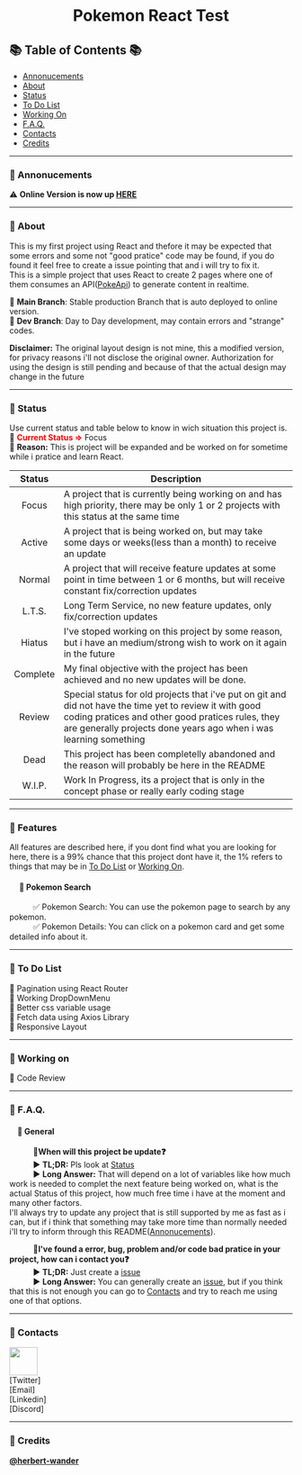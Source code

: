 # <p align="center">Pokemon React Test</p>

## :books: Table of Contents :books:

- [Annonucements](#diamond_shape_with_a_dot_inside-Annonucements)
- [About](#diamond_shape_with_a_dot_inside-About)
- [Status](#diamond_shape_with_a_dot_inside-Status)
- [To Do List](#diamond_shape_with_a_dot_inside-To-Do-List)
- [Working On](#diamond_shape_with_a_dot_inside-Working-On)
- [F.A.Q.](#diamond_shape_with_a_dot_inside-FAQ)
- [Contacts](#diamond_shape_with_a_dot_inside-Contacts)
- [Credits](#diamond_shape_with_a_dot_inside-Credits)
_________________
### :diamond_shape_with_a_dot_inside: Annonucements
:warning: **Online Version is now up <a href="https://astounding-puffpuff-8f7995.netlify.app/" target="_blank">HERE</a>**<br>

_________________
### :diamond_shape_with_a_dot_inside: About
This is my first project using React and thefore it may be expected that some errors and some not "good pratice" code may be found, if you do found it feel free to create a issue pointing that and i will try to fix it.<br>
This is a simple project that uses React to create 2 pages where one of them consumes an API([PokeApi](https://pokeapi.co/)) to generate content in realtime.<br>

:bookmark: **Main Branch**: Stable production Branch that is auto deployed to online version.<br>
:bookmark: **Dev Branch**: Day to Day development, may contain errors and "strange" codes.

**Disclaimer:** The original layout design is not mine, this a modified version, for privacy reasons i'll not disclose the original owner. Authorization for using the design is still pending and because of that the actual design may change in the future
_________________
### :diamond_shape_with_a_dot_inside: Status
Use current status and table below to know in wich situation this project is.<br>
:loudspeaker: **<font color="red">Current Status =></font>** Focus<br>
:loudspeaker: **Reason:** This is project will be expanded and be worked on for sometime while i pratice and learn React.<br>
<div align="center">

| Status        | Description |
| :-----------: | ----------- |
| Focus        | A project that is currently being working on and has high priority, there may be only 1 or 2 projects with this status at the same time |
| Active     | A project that is being worked on, but may take some days or weeks(less than a month) to receive an update |
| Normal | A project that will receive feature updates at some point in time between 1 or 6 months, but will receive constant fix/correction updates |
| L.T.S. | Long Term Service, no new feature updates, only fix/correction updates |
| Hiatus | I've stoped working on this project by some reason, but i have an medium/strong wish to work on it again in the future |
| Complete | My final objective with the project has been achieved and no new updates will be done. |
| Review | Special status for old projects that i've put on git and did not have the time yet to review it with good coding pratices and other good pratices rules, they are generally projects done years ago when i was learning something |
| Dead | This project has been completelly abandoned and the reason will probably be here in the README |
| W.I.P. | Work In Progress, its a project that is only in the concept phase or really early coding stage |

</div>

_________________

### :diamond_shape_with_a_dot_inside: Features
All features are described here, if you dont find what you are looking for here, there is a 99% chance that this project dont have it, the 1% refers to things that may be in [To Do List](#diamond_shape_with_a_dot_inside-To-Do-List) or [Working On](#diamond_shape_with_a_dot_inside-Working-On).
#### &emsp; :bookmark: Pokemon Search
&emsp;&emsp;&emsp;:white_check_mark: Pokemon Search: You can use the pokemon page to search by any pokemon.<br>
&emsp;&emsp;&emsp;:white_check_mark: Pokemon Details: You can click on a pokemon card and get some detailed info about it.

_________________
### :diamond_shape_with_a_dot_inside: To Do List
:black_square_button: Pagination using React Router<br>
:black_square_button: Working DropDownMenu<br>
:black_square_button: Better css variable usage<br>
:black_square_button: Fetch data using Axios Library<br>
:black_square_button: Responsive Layout<br>
_________________
### :diamond_shape_with_a_dot_inside: Working on
:construction: Code Review
_________________
### :diamond_shape_with_a_dot_inside: F.A.Q.
#### &emsp;:bookmark: General
&emsp;&emsp;&emsp;:large_blue_diamond:**When will this project be update:question:**<br>
&emsp;&emsp;&emsp;:arrow_forward: **TL;DR:** Pls look at [Status](#diamond_shape_with_a_dot_inside-Status)<br>
&emsp;&emsp;&emsp;:arrow_forward: **Long Answer:** That will depend on a lot of variables like how much work is needed to complet the next feature being worked on, what is the actual Status of this project, how much free time i have at the moment and many other factors.<br>
I'll always try to update any project that is still supported by me as fast as i can, but if i think that something may take more time than normally needed i'll try to inform through this README([Annonucements](#diamond_shape_with_a_dot_inside-Annonucements)).<br>

&emsp;&emsp;&emsp;:large_blue_diamond:**I've found a error, bug, problem and/or code bad pratice in your project, how can i contact you:question:**<br>
&emsp;&emsp;&emsp;:arrow_forward: **TL;DR:** Just create a [issue](https://github.com/herbert-wander/PokemonReactTest/issues)<br>
&emsp;&emsp;&emsp;:arrow_forward: **Long Answer:** You can generally create an [issue](https://github.com/herbert-wander/PokemonReactTest/issues), but if you think that this is not enough you can go to [Contacts](#diamond_shape_with_a_dot_inside-Contacts) and try to reach me using one of that options.

_________________
### :diamond_shape_with_a_dot_inside: Contacts
<a href="https://www.google.com" target="_blank"><img src="https://mmos.com/wp-content/uploads/2017/06/discord-banner.jpg" height=50></a><br>
[Twitter]<br>
[Email]<br>
[Linkedin]<br>
[Discord]

_________________
### :diamond_shape_with_a_dot_inside: Credits
**[@herbert-wander](https://github.com/herbert-wander)**
